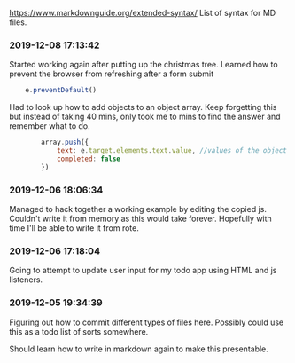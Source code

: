 https://www.markdownguide.org/extended-syntax/
List of syntax for MD files.

### 2019-12-08 17:13:42

Started working again after putting up the christmas tree.
Learned how to prevent the browser from refreshing after a form submit

```javascript
    e.preventDefault()

```

Had to look up how to add objects to an object array. Keep forgetting this but instead of taking 40 mins, only took me to mins to find the answer and remember what to do.

```javascript
        array.push({
            text: e.target.elements.text.value, //values of the object being pushed
            completed: false
        })
```

### 2019-12-06 18:06:34

Managed to hack together a working example by editing the copied js. Couldn't write it from memory as this would take forever. Hopefully with time I'll be able to write it from rote.

### 2019-12-06 17:18:04

Going to attempt to update user input for my todo app using HTML and js listeners.

### 2019-12-05 19:34:39

Figuring out how to commit different types of files here.
Possibly could use this as a todo list of sorts somewhere.

Should learn how to write in markdown again to make this presentable.